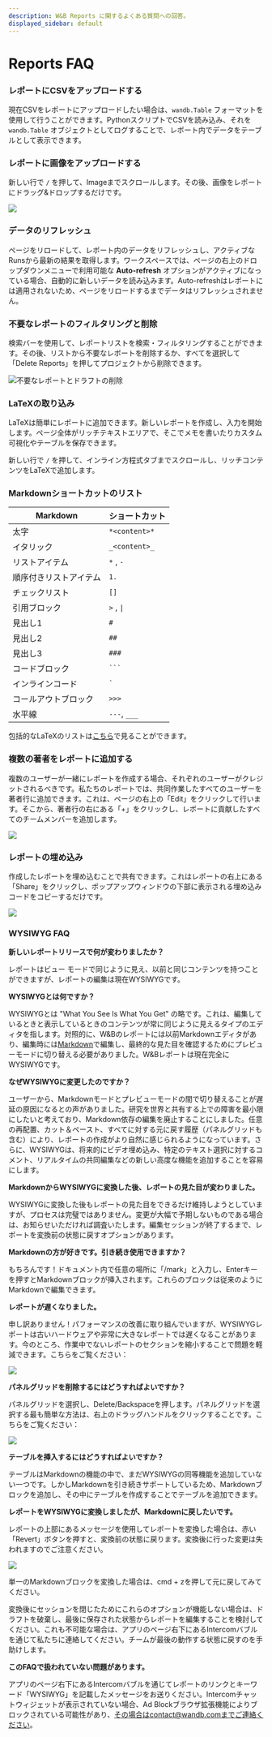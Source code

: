 ```yaml
---
description: W&B Reports に関するよくある質問への回答。
displayed_sidebar: default
---
```



# Reports FAQ

<head>
  <title>Reportsに関するよくある質問</title>
</head>

### レポートにCSVをアップロードする

現在CSVをレポートにアップロードしたい場合は、`wandb.Table` フォーマットを使用して行うことができます。PythonスクリプトでCSVを読み込み、それを `wandb.Table` オブジェクトとしてログすることで、レポート内でデータをテーブルとして表示できます。

### レポートに画像をアップロードする

新しい行で `/` を押して、Imageまでスクロールします。その後、画像をレポートにドラッグ&ドロップするだけです。

![](/images/reports/add_an_image.gif)

### データのリフレッシュ

ページをリロードして、レポート内のデータをリフレッシュし、アクティブなRunsから最新の結果を取得します。ワークスペースでは、ページの右上のドロップダウンメニューで利用可能な **Auto-refresh** オプションがアクティブになっている場合、自動的に新しいデータを読み込みます。Auto-refreshはレポートには適用されないため、ページをリロードするまでデータはリフレッシュされません。

### 不要なレポートのフィルタリングと削除

検索バーを使用して、レポートリストを検索・フィルタリングすることができます。その後、リストから不要なレポートを削除するか、すべてを選択して「Delete Reports」を押してプロジェクトから削除できます。

![不要なレポートとドラフトの削除](@site/static/images/reports/delete_runs.gif)

### LaTeXの取り込み

LaTeXは簡単にレポートに追加できます。新しいレポートを作成し、入力を開始します。ページ全体がリッチテキストエリアで、そこでメモを書いたりカスタム可視化やテーブルを保存できます。

新しい行で `/` を押して、インライン方程式タブまでスクロールし、リッチコンテンツをLaTeXで追加します。

### Markdownショートカットのリスト

| Markdown          | ショートカット   |
| ----------------- | ------------- |
| 太字              | `*<content>*` |
| イタリック        | `_<content>_` |
| リストアイテム    | `*` , `-`     |
| 順序付きリストアイテム | `1.`          |
| チェックリスト    | `[]`          |
| 引用ブロック      | `>` , `\|`    |
| 見出し1           | `#`           |
| 見出し2           | `##`          |
| 見出し3           | `###`         |
| コードブロック    | ` ``` `       |
| インラインコード  | `` ` ``       |
| コールアウトブロック | `>>>`         |
| 水平線            | `---`, `___`  |

包括的なLaTeXのリストは[こちら](https://en.wikibooks.org/wiki/LaTeX/Mathematics)で見ることができます。

### 複数の著者をレポートに追加する

複数のユーザーが一緒にレポートを作成する場合、それぞれのユーザーがクレジットされるべきです。私たちのレポートでは、共同作業したすべてのユーザーを著者行に追加できます。これは、ページの右上の「Edit」をクリックして行います。そこから、著者行の右にある「+」をクリックし、レポートに貢献したすべてのチームメンバーを追加します。

![](@site/static/images/reports/reports_faq_add_multiple_reports.gif)

### レポートの埋め込み

作成したレポートを埋め込むことで共有できます。これはレポートの右上にある「Share」をクリックし、ポップアップウィンドウの下部に表示される埋め込みコードをコピーするだけです。

![](@site/static/images/reports/emgedding_reports.gif)

### WYSIWYG FAQ

**新しいレポートリリースで何が変わりましたか？**

レポートはビュー モードで同じように見え、以前と同じコンテンツを持つことができますが、レポートの編集は現在WYSIWYGです。

**WYSIWYGとは何ですか？**

WYSIWYGとは "What You See Is What You Get" の略です。これは、編集しているときと表示しているときのコンテンツが常に同じように見えるタイプのエディタを指します。対照的に、W&Bのレポートには以前Markdownエディタがあり、編集時には[Markdown](https://www.markdownguide.org)で編集し、最終的な見た目を確認するためにプレビューモードに切り替える必要がありました。W&Bレポートは現在完全にWYSIWYGです。

**なぜWYSIWYGに変更したのですか？**

ユーザーから、Markdownモードとプレビューモードの間で切り替えることが遅延の原因になるとの声がありました。研究を世界と共有する上での障害を最小限にしたいと考えており、Markdown依存の編集を廃止することにしました。任意の再配置、カット＆ペースト、すべてに対する元に戻す履歴（パネルグリッドも含む）により、レポートの作成がより自然に感じられるようになっています。さらに、WYSIWYGは、将来的にビデオ埋め込み、特定のテキスト選択に対するコメント、リアルタイムの共同編集などの新しい高度な機能を追加することを容易にします。

**MarkdownからWYSIWYGに変換した後、レポートの見た目が変わりました。**

WYSIWYGに変換した後もレポートの見た目をできるだけ維持しようとしていますが、プロセスは完璧ではありません。変更が大幅で予期しないものである場合は、お知らせいただければ調査いたします。編集セッションが終了するまで、レポートを変換前の状態に戻すオプションがあります。

**Markdownの方が好きです。引き続き使用できますか？**

もちろんです！ドキュメント内で任意の場所に「/mark」と入力し、Enterキーを押すとMarkdownブロックが挿入されます。これらのブロックは従来のようにMarkdownで編集できます。

**レポートが遅くなりました。**

申し訳ありません！パフォーマンスの改善に取り組んでいますが、WYSIWYGレポートは古いハードウェアや非常に大きなレポートでは遅くなることがあります。今のところ、作業中でないレポートのセクションを縮小することで問題を軽減できます。こちらをご覧ください：

![](@site/static/images/reports/wandb-reports-editor-1.gif)

**パネルグリッドを削除するにはどうすればよいですか？**

パネルグリッドを選択し、Delete/Backspaceを押します。パネルグリッドを選択する最も簡単な方法は、右上のドラッグハンドルをクリックすることです。こちらをご覧ください：

![](@site/static/images/reports/wandb-reports-editor-3.gif)

**テーブルを挿入するにはどうすればよいですか？**

テーブルはMarkdownの機能の中で、まだWYSIWYGの同等機能を追加していない一つです。しかしMarkdownを引き続きサポートしているため、Markdownブロックを追加し、その中にテーブルを作成することでテーブルを追加できます。

**レポートをWYSIWYGに変換しましたが、Markdownに戻したいです。**

レポートの上部にあるメッセージを使用してレポートを変換した場合は、赤い「Revert」ボタンを押すと、変換前の状態に戻ります。変換後に行った変更は失われますのでご注意ください。

![](/images/reports/reports_faq_wysiwyg.png)

単一のMarkdownブロックを変換した場合は、cmd + zを押して元に戻してみてください。

変換後にセッションを閉じたためにこれらのオプションが機能しない場合は、ドラフトを破棄し、最後に保存された状態からレポートを編集することを検討してください。これも不可能な場合は、アプリのページ右下にあるIntercomバブルを通じて私たちに連絡してください。チームが最後の動作する状態に戻すのを手助けします。

**このFAQで扱われていない問題があります。**

アプリのページ右下にあるIntercomバブルを通じてレポートのリンクとキーワード「WYSIWYG」を記載したメッセージをお送りください。Intercomチャットウィジェットが表示されていない場合、Ad Blockブラウザ拡張機能によりブロックされている可能性があり、その場合はcontact@wandb.comまでご連絡ください。